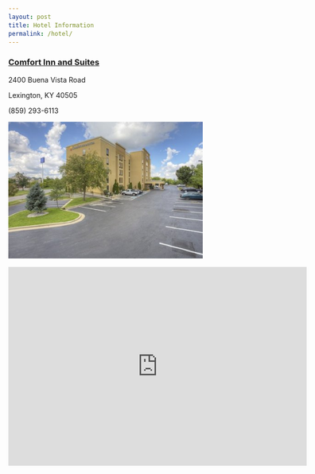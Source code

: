 ```yaml
---
layout: post
title: Hotel Information
permalink: /hotel/
---
```

<div class="row">
  <div class="col-md-5 col-md-offset-1">
    <p>
    <h3><a href="http://www.comfortinn.com/hotel-lexington-kentucky-KY270">Comfort Inn and Suites</a></h3>
    <p>2400 Buena Vista Road</p>
    <p>Lexington, KY 40505</p>
    <p>(859) 293-6113</p>
    <a href="http://www.comfortinn.com/hotel-lexington-kentucky-KY270"><img alt="hotel" height="275" src="/images/hotel.jpg"></a>
    </p>
  </div>
  <div class="col-md-6">
    <p class="hotel-topper">
      <iframe src="https://www.google.com/maps/embed?pb=!1m14!1m8!1m3!1d12568.158335546557!2d-84.422473!3d38.046164!3m2!1i1024!2i768!4f13.1!3m3!1m2!1s0x0%3A0xbbfe8034f85d50a0!2sComfort+Inn+%26+Suites!5e0!3m2!1sen!2sus!4v1418340222527" width="600" height="400" frameborder="0" style="border:0"></iframe>
    </p>
  </div>
</div>
